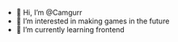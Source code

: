 - 👋 Hi, I’m @Camgurr
- 👀 I’m interested in making games in the future
- 🌱 I’m currently learning frontend

<!---
Matylda-Gawior/Matylda-Gawior is a ✨ special ✨ repository because its `README.md` (this file) appears on your GitHub profile.
You can click the Preview link to take a look at your changes.
--->
